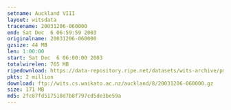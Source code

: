 ```yaml
---
setname: Auckland VIII
layout: witsdata
tracename: 20031206-060000
end: Sat Dec  6 06:59:59 2003
originalname: 20031206-060000
gzsize: 44 MB
len: 1:00:00
start: Sat Dec  6 06:00:00 2003
totalwirelen: 765 MB
ripedownload: https://data-repository.ripe.net/datasets/wits-archive/pma/long/auck/8//20031206-060000.gz
pkts: 2 million
download: ftp://wits.cs.waikato.ac.nz/auckland/8/20031206-060000.gz
size: 171 MB
md5: 2fc87fd517518d7b8f797cd5de3be59a
---
```

